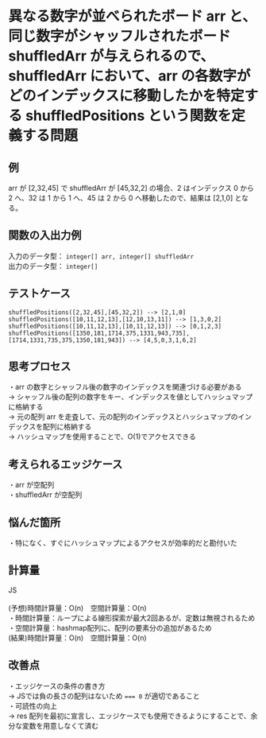 # 異なる数字が並べられたボード arr と、同じ数字がシャッフルされたボード shuffledArr が与えられるので、shuffledArr において、arr の各数字がどのインデックスに移動したかを特定する shuffledPositions という関数を定義する問題

## 例
arr が [2,32,45] で shuffledArr が [45,32,2] の場合、2 はインデックス 0 から 2 へ、32 は 1 から 1 へ、45 は 2 から 0 へ移動したので、結果は [2,1,0] となる。

## 関数の入出力例
入力のデータ型： `integer[] arr, integer[] shuffledArr`<br>
出力のデータ型： `integer[]`<br>

## テストケース
`shuffledPositions([2,32,45],[45,32,2]) --> [2,1,0]`<br>
`shuffledPositions([10,11,12,13],[12,10,13,11]) --> [1,3,0,2]`<br>
`shuffledPositions([10,11,12,13],[10,11,12,13]) --> [0,1,2,3]`<br>
`shuffledPositions([1350,181,1714,375,1331,943,735],[1714,1331,735,375,1350,181,943]) --> [4,5,0,3,1,6,2]`<br>

## 思考プロセス
・arr の数字とシャッフル後の数字のインデックスを関連づける必要がある<br>
→ シャッフル後の配列の数字をキー、インデックスを値としてハッシュマップに格納する<br>
→ 元の配列 arr を走査して、元の配列のインデックスとハッシュマップのインデックスを配列に格納する<br>
→ ハッシュマップを使用することで、O(1)でアクセスできる<br>

## 考えられるエッジケース
・arr が空配列<br>
・shuffledArr が空配列<br>

## 悩んだ箇所
・特になく、すぐにハッシュマップによるアクセスが効率的だと勘付いた<br>

## 計算量
JS<br>                                                                        
(予想)時間計算量：O(n)　空間計算量：O(n)<br>
・時間計算量：ループによる線形探索が最大2回あるが、定数は無視されるため<br>
・空間計算量：hashmap配列に、配列の要素分の追加があるため<br>
(結果)時間計算量：O(n)　空間計算量：O(n)<br>


## 改善点
・エッジケースの条件の書き方<br>
→ JSでは負の長さの配列はないため `=== 0` が適切であること<br>
・可読性の向上<br>
→ res 配列を最初に宣言し、エッジケースでも使用できるようにすることで、余分な変数を用意しなくて済む<br>
